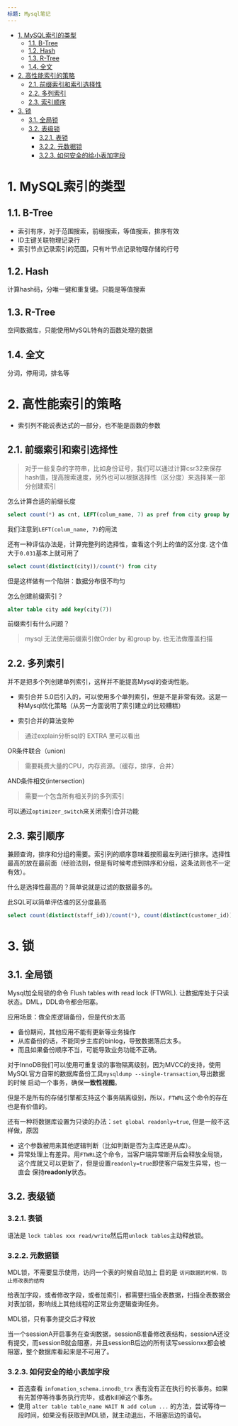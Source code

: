 ```yaml
---
标题: Mysql笔记
---
```

<!-- TOC -->

- [1. MySQL索引的类型](#1-mysql索引的类型)
    - [1.1. B-Tree](#11-b-tree)
    - [1.2. Hash](#12-hash)
    - [1.3. R-Tree](#13-r-tree)
    - [1.4. 全文](#14-全文)
- [2. 高性能索引的策略](#2-高性能索引的策略)
    - [2.1. 前缀索引和索引选择性](#21-前缀索引和索引选择性)
    - [2.2. 多列索引](#22-多列索引)
    - [2.3. 索引顺序](#23-索引顺序)
- [3. 锁](#3-锁)
    - [3.1. 全局锁](#31-全局锁)
    - [3.2. 表级锁](#32-表级锁)
        - [3.2.1. 表锁](#321-表锁)
        - [3.2.2. 元数据锁](#322-元数据锁)
        - [3.2.3. 如何安全的给小表加字段](#323-如何安全的给小表加字段)

<!-- /TOC -->

# 1. MySQL索引的类型

## 1.1. B-Tree
+ 索引有序，对于范围搜索，前缀搜索，等值搜索，排序有效
+ ID主键关联物理记录行
+ 索引节点记录索引的范围，只有叶节点记录物理存储的行号

## 1.2. Hash
计算hash码，分唯一键和重复键。只能是等值搜索

## 1.3. R-Tree
空间数据库，只能使用MySQL特有的函数处理的数据

## 1.4. 全文
分词，停用词，排名等

# 2. 高性能索引的策略
+ 索引列不能说表达式的一部分，也不能是函数的参数
## 2.1. 前缀索引和索引选择性
> 对于一些复杂的字符串，比如身份证号，我们可以通过计算csr32来保存hash值，提高搜索速度，另外也可以根据选择性（区分度）来选择某一部分创建索引

怎么计算合适的前缀长度
```sql
select count(*) as cnt, LEFT(colum_name, 7) as pref from city group by pref order by cnt desc;
```
我们注意到`LEFT(colum_name, 7)`的用法

还有一种评估办法是，计算完整列的选择性，查看这个列上的值的区分度. 这个值大于`0.031`基本上就可用了
```sql
select count(distinct(city))/count(*) from city
```
但是这样做有一个陷阱：数据分布很不均匀

怎么创建前缀索引？
```sql
alter table city add key(city(7))
```

前缀索引有什么问题？
> mysql 无法使用前缀索引做Order by 和group by. 也无法做覆盖扫描

## 2.2. 多列索引
并不是把多个列创建单列索引，这样并不能提高Mysql的查询性能。

+ 索引合并
5.0后引入的，可以使用多个单列索引，但是不是非常有效。这是一种Mysql优化策略（从另一方面说明了索引建立的比较糟糕）

+ 索引合并的算法变种
> 通过explain分析sql的 EXTRA 里可以看出

OR条件联合（union)
> 需要耗费大量的CPU，内存资源。（缓存，排序，合并）

AND条件相交(intersection)
> 需要一个包含所有相关列的多列索引

可以通过`optimizer_switch`来关闭索引合并功能

## 2.3. 索引顺序
兼顾查询，排序和分组的需要。索引列的顺序意味着按照最左列进行排序。选择性最高的放在最前面（经验法则，但是有时候考虑到排序和分组，这条法则也不一定有效）。

什么是选择性最高的？简单说就是过滤的数据最多的。

此SQL可以简单评估谁的区分度最高
```sql
select count(distinct(staff_id))/count(*), count(distinct(customer_id))/count(*) from payment
```

# 3. 锁
## 3.1. 全局锁
Mysql加全局锁的命令 Flush tables with read lock (FTWRL). 让数据库处于只读状态。DML，DDL命令都会阻塞。

应用场景：做全库逻辑备份，但是代价太高
+ 备份期间，其他应用不能有更新等业务操作
+ 从库备份的话，不能同步主库的binlog，导致数据落后太多。
+ 而且如果备份顺序不当，可能导致业务功能不正确。

对于InnoDB我们可以使用可重复读的事物隔离级别，因为MVCC的支持，使用MySQL官方自带的数据库备份工具`mysqldump --single-transaction`,导出数据的时候
启动一个事务，确保**一致性视图**。

但是不是所有的存储引擎都支持这个事务隔离级别，所以，`FTWRL`这个命令的存在也是有价值的。

还有一种将数据库设置为只读的办法：`set global readonly=true`, 但是一般不这样做，原因
+ 这个参数被用来其他逻辑判断（比如判断是否为主库还是从库）。
+ 异常处理上有差异。用`FTWRL`这个命令，当客户端异常断开后会释放全局锁，这个库就又可以更新了，但是设置`readonly=true`即使客户端发生异常，也一直会
保持**readonly**状态。

## 3.2. 表级锁
### 3.2.1. 表锁
语法是 `lock tables xxx read/write`然后用`unlock tables`主动释放锁。

### 3.2.2. 元数据锁
MDL锁，不需要显示使用，访问一个表的时候自动加上 目的是 `访问数据的时候，防止修改表的结构`

给表加字段，或者修改字段，或者加索引，都需要扫描全表数据，扫描全表数据会对表加锁，影响线上其他线程的正常业务逻辑查询任务。

MDL锁，只有事务提交后才释放

当一个sessionA开启事务在查询数据，sessionB准备修改表结构，sessionA还没有提交，而sessionB就会阻塞，并且sessionB后边的所有读写sessionxx都会被
阻塞，整个数据库看起来是不可用了。

### 3.2.3. 如何安全的给小表加字段
+ 首选查看 `infomation_schema.innodb_trx` 表有没有正在执行的长事务。如果有先暂停等待事务执行完毕，或者kill掉这个事务。
+ 使用 `alter table table_name WAIT N add colum ...` 的方法，尝试等待一段时间，如果没有获取到MDL锁，就主动退出，不阻塞后边的语句。